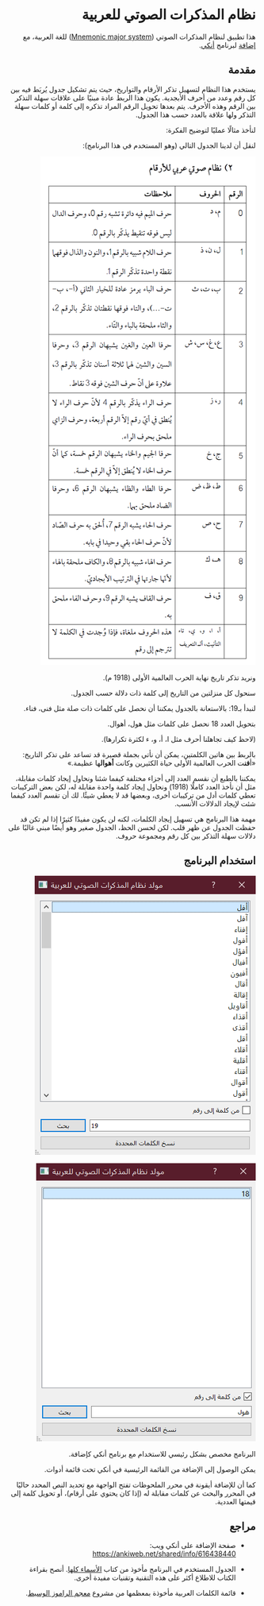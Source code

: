 <div dir="rtl">

# نظام المذكرات الصوتي للعربية

هذا تطبيق لنظام المذكرات الصوتي ([Mnemonic major system](https://en.wikipedia.org/wiki/Mnemonic_major_system)) للغة العربية،
مع [إضافة](https://ankiweb.net/shared/info/616438440) لبرنامج [أنكي](https://apps.ankiweb.net/).


## مقدمة

يستخدم هذا النظام لتسهيل تذكر الأرقام والتواريخ، حيث يتم تشكيل جدول يُربَط فيه
بين كل رقم وعدد من أحرف الأبجدية.
يكون هذا الربط عادة مبنيًا على علاقات سهلة التذكر بين الرقم وهذه الأحرف.
يتم بعدها تحويل الرقم المراد تذكره إلى كلمة أو كلمات سهلة التذكر ولها علاقة بالعدد حسب هذا الجدول.


لنأخذ مثالًا عمليًا لتوضيح الفكرة:

لنقل أن لدينا الجدول التالي (وهو المستخدم في هذا البرنامج):

![جدول نظام المذكرات الصوتي](ar-numbers-major-system.png)

ونريد تذكر تاريخ نهاية الحرب العالمية الأولى (1918 م).

سنحول كل منزلتين من التاريخ إلى كلمة ذات دلالة حسب الجدول.

لنبدأ بـ19: بالاستعانة بالجدول يمكننا أن نحصل على كلمات ذات صلة مثل فنى، فناء.

بتحويل العدد 18 نحصل على كلمات مثل هول، أهوال.

(لاحظ كيف تجاهلنا أحرف مثل ا، أ، و، ء لكثرة تكرارها).

بالربط بين هاتين الكلمتين، يمكن أن نأتي بجملة قصيرة قد تساعد على تذكر التاريخ:
«أ**فن**ت الحرب العالمية الأولى حياة الكثيرين وكانت **أهوال**ها عظيمة.»

يمكننا بالطبع أن نقسم العدد إلى أجزاء مختلفة كيفما شئنا ونحاول إيجاد كلمات مقابلة،
مثل أن نأخذ العدد كاملًا (1918) ونحاول إيجاد كلمة واحدة مقابلة له،
لكن بعض التركيبات تعطي كلمات أدل من تركيبات أخرى، وبعضها قد لا يعطي شيئًا.
لك أن تقسم العدد كيفما شئت لإيجاد الدلالات الأنسب.

مهمة هذا البرنامج هي تسهيل إيجاد الكلمات، لكنه لن يكون مفيدًا كثيرًا
إذا لم تكن قد حفظت الجدول عن ظهر قلب.
لكن لحسن الحظ، الجدول صغير وهو أيضًا مبني غالبًا على دلالات سهلة التذكر بين كل
رقم ومجموعة حروف.


## استخدام البرنامج

![صورة لواجهة البرنامج - 1](shot-1.png)

![صورة لواجهة البرنامج - 2](shot-2.png)

البرنامج مخصص بشكل رئيسي للاستخدام مع برنامح أنكي كإضافة.

يمكن الوصول إلى الإضافة من القائمة الرئيسية في أنكي تحت قائمة أدوات.

كما أن للإضافة أيقونة في محرر الملحوظات تفتح الواجهة مع تحديد النص المحدد
حاليًا في المحرر والبحث عن كلمات مقابلة له (إذا كان يحتوي على أرقام)،
أو تحويل كلمة إلى قيمتها العددية.


## مراجع

- صفحة الإضافة على أنكي ويب: https://ankiweb.net/shared/info/616438440

- الجدول المستخدم في البرنامج مأخوذ من كتاب [الأسماء كلها](https://t.me/Asmaae_Kollaha).
أنصح بقراءة الكتاب للاطلاع أكثر على هذه التقنية وتقنيات مفيدة أخرى.

- قائمة الكلمات العربية مأخوذة بمعظمها من مشروع [معجم الراموز الوسيط](http://arramooz.sourceforge.net/).

</div>
